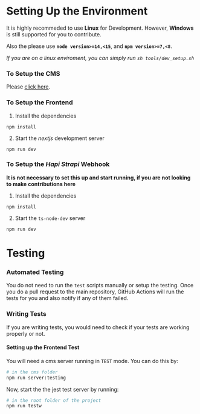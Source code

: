 # Setting Up the Environment

It is highly recommeded to use **Linux** for Development. However, **Windows** is still supported for you to contribute.

Also the please use **`node version>=14,<15`**, and **`npm version>=7,<8`**.

_If you are on a linux enviroment, you can simply run `sh tools/dev_setup.sh`_

### To Setup the CMS

Please [click here](https://github.com/DSC-KIIT/dsckiit-website-2.0/tree/main/cms#development).

### To Setup the Frontend

1. Install the dependencies

```
npm install
```

2. Start the _nextjs_ development server
```
npm run dev
```

### To Setup the *Hapi Strapi* Webhook

**It is not necessary to set this up and start running, if you are not looking to make contributions here**

1. Install the dependencies
```
npm install
```

2. Start the `ts-node-dev` server

```
npm run dev
```

# Testing

### Automated Testing

You do not need to run the `test` scripts manually or setup the testing.
Once you do a pull request to the main repository, GitHub Actions will run the tests for you and also notify if any of them failed.

### Writing Tests

If you are writing tests, you would need to check if your tests are working properly or not.

#### Setting up the Frontend Test

You will need a cms server running in `TEST` mode.
You can do this by:
```sh
# in the cms folder
npm run server:testing
```

Now, start the the jest test server by running:
```sh
# in the root folder of the project
npm run testw
```
